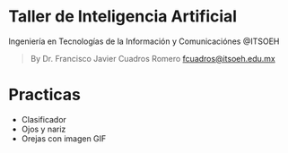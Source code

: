 # Taller de Inteligencia Artificial

Ingeniería en Tecnologías de la Información y Comunicaciónes @ITSOEH
> By Dr. Francisco Javier Cuadros Romero fcuadros@itsoeh.edu.mx

# Practicas
- Clasificador 
- Ojos y nariz
- Orejas con imagen GIF
